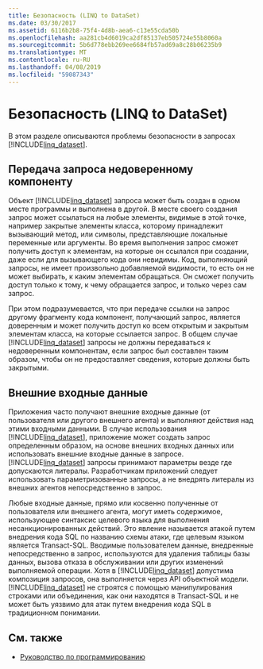 ```yaml
---
title: Безопасность (LINQ to DataSet)
ms.date: 03/30/2017
ms.assetid: 6116b2b8-75f4-4d8b-aea6-c13e55cda50b
ms.openlocfilehash: aa281cb4d6019ca2df85137eb505724e55b8060a
ms.sourcegitcommit: 5b6d778ebb269ee6684fb57ad69a8c28b06235b9
ms.translationtype: MT
ms.contentlocale: ru-RU
ms.lasthandoff: 04/08/2019
ms.locfileid: "59087343"
---
```

# <a name="security-linq-to-dataset"></a>Безопасность (LINQ to DataSet)
В этом разделе описываются проблемы безопасности в запросах [!INCLUDE[linq_dataset](../../../../includes/linq-dataset-md.md)].  
  
## <a name="passing-a-query-to-an-untrusted-component"></a>Передача запроса недоверенному компоненту  
 Объект [!INCLUDE[linq_dataset](../../../../includes/linq-dataset-md.md)] запроса может быть создан в одном месте программы и выполнена в другой. В месте своего создания запрос может ссылаться на любые элементы, видимые в этой точке, например закрытые элементы класса, которому принадлежит вызывающий метод, или символы, представляющие локальные переменные или аргументы. Во время выполнения запрос сможет получить доступ к элементам, на которые он ссылался при создании, даже если для вызывающего кода они невидимы. Код, выполняющий запросы, не имеет произвольно добавляемой видимости, то есть он не может выбирать, к каким элементам обращаться. Он сможет получить доступ только к тому, к чему обращается запрос, и только через сам запрос.  
  
 При этом подразумевается, что при передаче ссылки на запрос другому фрагменту кода компонент, получающий запрос, является доверенным и может получить доступ ко всем открытым и закрытым элементам класса, на которые ссылается запрос. В общем случае [!INCLUDE[linq_dataset](../../../../includes/linq-dataset-md.md)] запросы не должны передаваться к недоверенным компонентам, если запрос был составлен таким образом, чтобы он не предоставляет сведения, которые должны быть закрытыми.  
  
## <a name="external-input"></a>Внешние входные данные  
 Приложения часто получают внешние входные данные (от пользователя или другого внешнего агента) и выполняют действия над этими входными данными.  В случае использования [!INCLUDE[linq_dataset](../../../../includes/linq-dataset-md.md)], приложение может создать запрос определенным образом, на основе внешних входных данных или использовать внешние входные данные в запросе. [!INCLUDE[linq_dataset](../../../../includes/linq-dataset-md.md)] запросы принимают параметры везде где допускаются литералы. Разработчикам приложений следует использовать параметризованные запросы, а не внедрять литералы из внешних агентов непосредственно в запрос.  
  
 Любые входные данные, прямо или косвенно полученные от пользователя или внешнего агента, могут иметь содержимое, использующее синтаксис целевого языка для выполнения несанкционированных действий. Это явление называется атакой путем внедрения кода SQL по названию схемы атаки, где целевым языком является Transact-SQL. Вводимые пользователем данные, внедренные непосредственно в запрос, используются для удаления таблицы базы данных, вызова отказа в обслуживании или других изменений выполняемой операции. Хотя в [!INCLUDE[linq_dataset](../../../../includes/linq-dataset-md.md)] допустима композиция запросов, она выполняется через API объектной модели. [!INCLUDE[linq_dataset](../../../../includes/linq-dataset-md.md)] не строятся с помощью манипулирования строками или объединения, как они находятся в Transact-SQL и не может быть уязвимо для атак путем внедрения кода SQL в традиционном понимании.  
  
## <a name="see-also"></a>См. также

- [Руководство по программированию](../../../../docs/framework/data/adonet/programming-guide-linq-to-dataset.md)
